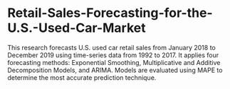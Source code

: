 # Retail-Sales-Forecasting-for-the-U.S.-Used-Car-Market
This research forecasts U.S. used car retail sales from January 2018 to December 2019 using time-series data from 1992 to 2017. It applies four forecasting methods: Exponential Smoothing, Multiplicative and Additive Decomposition Models, and ARIMA. Models are evaluated using MAPE to determine the most accurate prediction technique.
